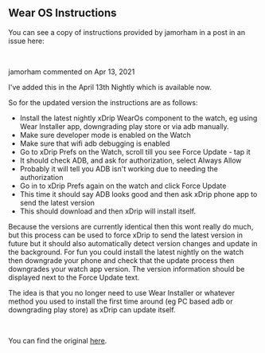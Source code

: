 ## Wear OS Instructions  
  
You can see a copy of instructions provided by jamorham in a post in an issue here:  
  
<br/>  

jamorham commented on Apr 13, 2021  

I've added this in the April 13th Nightly which is available now.  

So for the updated version the instructions are as follows:  

- Install the latest nightly xDrip WearOs component to the watch, eg using Wear Installer app, downgrading play store or via adb manually.
- Make sure developer mode is enabled on the Watch  
- Make sure that wifi adb debugging is enabled
- Go to xDrip Prefs on the Watch, scroll till you see Force Update - tap it
- It should check ADB, and ask for authorization, select Always Allow
- Probably it will tell you ADB isn't working due to needing the authorization
- Go in to xDrip Prefs again on the watch and click Force Update
- This time it should say ADB looks good and then ask xDrip phone app to send the latest version
- This should download and then xDrip will install itself.  
  
Because the versions are currently identical then this wont really do much, but this process can be used to force xDrip to send the latest version in future but it should also automatically detect version changes and update in the background. For fun you could install the latest nightly on the watch then downgrade your phone and check that the update process then downgrades your watch app version. The version information should be displayed next to the Force Update text.  
  
The idea is that you no longer need to use Wear Installer or whatever method you used to install the first time around (eg PC based adb or downgrading play store) as xDrip can update itself.  
  
<br/>
  
You can find the original [here](https://github.com/NightscoutFoundation/xDrip/issues/1648#issuecomment-818600901).  
